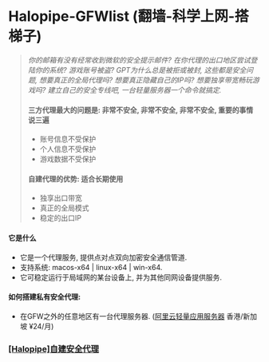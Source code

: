 # Halopipe-GFWlist (翻墙-科学上网-搭梯子)
> *你的邮箱有没有经常收到微软的安全提示邮件? 在你代理的出口地区尝试登陆你的系统? 游戏账号被盗? GPT为什么总是被拒或被封, 这些都是安全问题, 想要真正的全局代理吗? 想要真正隐藏自己的IP吗? 想要独享带宽畅玩游戏吗? 建立自己的安全专线吧, 一台轻量服务器一个命令就搞定.*
> #### 三方代理最大的问题是: 非常不安全, 非常不安全, 非常不安全, 重要的事情说三遍
> * 账号信息不受保护
> * 个人信息不受保护
> * 游戏数据不受保护
> 
> #### 自建代理的优势: 适合长期使用
> * 独享出口带宽
> * 真正的全局模式
> * 稳定的出口IP

#### 它是什么
* 它是一个代理服务, 提供点对点双向加密安全通信管道.
* 支持系统: macos-x64 | linux-x64 | win-x64.
* 它可稳定运行于局域网的某台设备上, 并为其他同网设备提供服务.

#### 如何搭建私有安全代理:
- 在GFW之外的任意地区有一台代理服务器. ([阿里云轻量应用服务器](https://www.aliyun.com/product/swas?spm=5176.28047174.J_4VYgf18xNlTAyFFbOuOQe.36.133d7e0eLPwR9q&scm=20140722.X_data-d4b68a29ba28f53e56fa._.V_1) 香港/新加坡 ¥24/月)

### [[Halopipe]自建安全代理](https://halopipe.com/)




